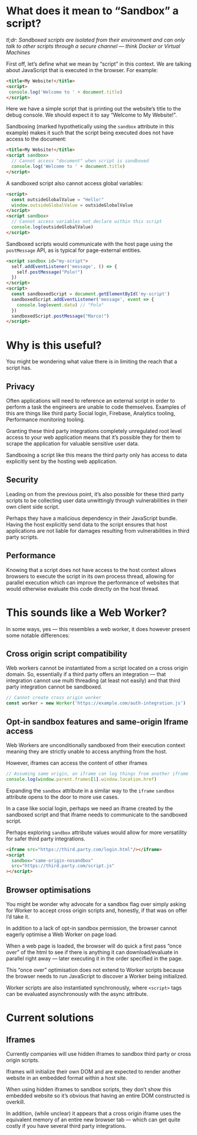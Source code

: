 # What does it mean to “Sandbox” a script?

_tl;dr: Sandboxed scripts are isolated from their environment and can only talk to other scripts through a secure channel — think Docker or Virtual Machines_

First off, let’s define what we mean by “script” in this context. We are talking about JavaScript that is executed in the browser. For example:

```html
<title>My Website!</title>
<script>
 console.log('Welcome to ' + document.title)
</script>
```

Here we have a simple script that is printing out the website’s title to the debug console. We should expect it to say “Welcome to My Website!”.

Sandboxing (marked hypothetically using the `sandbox` attribute in this example) makes it such that the script being executed does not have access to the document:

```html
<title>My Website!</title>
<script sandbox>
  // Cannot access "document" when script is sandboxed
  console.log('Welcome to ' + document.title)
</script>
```

A sandboxed script also cannot access global variables:

```html
<script>
  const outsideGlobalValue = "Hello!"
  window.outsideGlobalValue = outsideGlobalValue
</script>
<script sandbox>
  // Cannot access variables not declare within this script
  console.log(outsideGlobalValue)
</script>
```

Sandboxed scripts would communicate with the host page using the `postMessage` API, as is typical for page-external entities.

```html
<script sandbox id="my-script">
  self.addEventListener('message', () => {
    self.postMessage("Polo!")
  })
</script>
<script>
  const sandboxedScript = document.getElementById('my-script')
  sandboxedScript.addEventListener('message', event => {
    console.log(event.data) // "Polo"
  })
  sandboxedScript.postMessage("Marco!")
</script>
```

# Why is this useful?

You might be wondering what value there is in limiting the reach that a script has.

## Privacy

Often applications will need to reference an external script in order to perform a task the engineers are unable to code themselves. Examples of this are things like third party Social login, Firebase, Analytics tooling, Performance monitoring tooling.

Granting these third party integrations completely unregulated root level access to your web application means that it’s possible they for them to scrape the application for valuable sensitive user data.

Sandboxing a script like this means the third party only has access to data explicitly sent by the hosting web application.

## Security

Leading on from the previous point, it’s also possible for these third party scripts to be collecting user data unwittingly through vulnerabilities in their own client side script.

Perhaps they have a malicious dependency in their JavaScript bundle. Having the host explicitly send data to the script ensures that host applications are not liable for damages resulting from vulnerabilities in third party scripts.

## Performance

Knowing that a script does not have access to the host context allows browsers to execute the script in its own process thread, allowing for parallel execution which can improve the performance of websites that would otherwise evaluate this code directly on the host thread.

# This sounds like a Web Worker?

In some ways, yes — this resembles a web worker, it does however present some notable differences:

## Cross origin script compatibility

Web workers cannot be instantiated from a script located on a cross origin domain. So, essentially if a third party offers an integration — that integration cannot use multi threading (at least not easily) and that third party integration cannot be sandboxed.

```javascript
// Cannot create cross origin worker
const worker = new Worker('https://example.com/auth-integration.js')
```

## Opt-in sandbox features and same-origin Iframe access

Web Workers are unconditionally sandboxed from their execution context meaning they are strictly unable to access anything from the host.

However, iframes can access the content of other iframes

```javascript
// Assuming same origin, an iframe can log things from another iframe
console.log(window.parent.frames[1].window.location.href)
```

Expanding the `sandbox` attribute in a similar way to the `iframe` `sandbox` attribute opens to the door to more use cases.

In a case like social login, perhaps we need an iframe created by the sandboxed script and that iframe needs to communicate to the sandboxed script.

Perhaps exploring `sandbox` attribute values would allow for more versatility for safer third party integrations.

```html
<iframe src="https://third.party.com/login.html"/></iframe>
<script 
  sandbox="same-origin-nosandbox"
  src="https://third.party.com/script.js"
></script>
```

## Browser optimisations

You might be wonder why advocate for a sandbox flag over simply asking for Worker to accept cross origin scripts and, honestly, if that was on offer I’d take it.

In addition to a lack of opt-in sandbox permission, the browser cannot eagerly optimise a Web Worker on page load.

When a web page is loaded, the browser will do quick a first pass “once over” of the html to see if there is anything it can download/evaluate in parallel right away — later executing it in the order specified in the page.

This “once over” optimisation does not extend to Worker scripts because the browser needs to run JavaScript to discover a Worker being initialized.

Worker scripts are also instantiated synchronously, where `<script>` tags can be evaluated asynchronously with the async attribute.

# Current solutions

## Iframes

Currently companies will use hidden iframes to sandbox third party or cross origin scripts.

Iframes will initialize their own DOM and are expected to render another website in an embedded format within a host site.

When using hidden iframes to sandbox scripts, they don’t show this embedded website so it’s obvious that having an entire DOM constructed is overkill.

In addition, (while unclear) it appears that a cross origin iframe uses the equivalent memory of an entire new browser tab — which can get quite costly if you have several third party integrations.